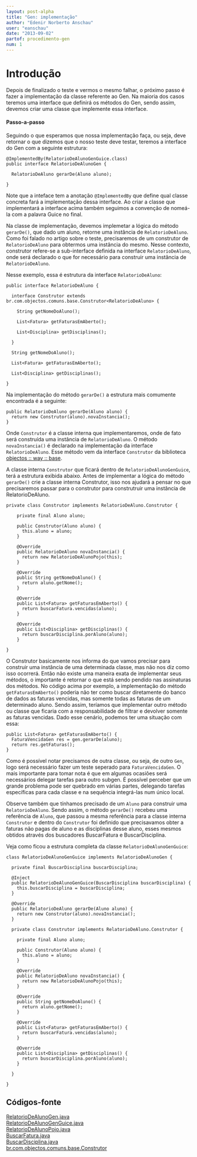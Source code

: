 ```yaml
---
layout: post-alpha
title: "Gen: implementação"
author: "Edenir Norberto Anschau"
user: "eanschau"
date: "2013-09-02"
partof: procedimento-gen
num: 1
---
```


# Introdução<a id="topo"> </a>
Depois de finalizado o teste e vermos o mesmo falhar, o próximo passo é fazer a implementação da classe referente ao Gen.
Na maioria dos casos teremos uma interface que definirá os métodos do Gen, sendo assim, devemos criar uma classe
que implemente essa interface.

      
#### Passo-a-passo
Seguindo o que esperamos que nossa implementação faça, ou seja, deve retornar o que dizemos  que o nosso teste deve testar, teremos
a interface do Gen com a seguinte estrutura:


	@ImplementedBy(RelatorioDeAlunoGenGuice.class)
	public interface RelatorioDeAlunoGen {

	  RelatorioDeAluno gerarDe(Aluno aluno);

	}


Note que a inteface tem a anotação `@ImplementedBy` que define qual classe concreta fará a implementação dessa interface.
Ao criar a classe que implementará a interface acima também seguimos a convenção de nomeá-la com a palavra Guice no final.


Na classe de implementação, devemos implemetar a lógica do método `gerarDe()`, que dado um aluno, retorne uma instância de
`RelatorioDeAluno`. Como foi falado no artigo sobre o teste, precisaremos de um construtor de `RelatorioDeAluno` para obtermos uma instância do mesmo.
Nesse contexto, construtor refere-se a sub-interface definida na interface `RelatorioDeAluno`, onde será declarado o que for necessário para
construir uma instância de `RelatorioDeAluno`.


Nesse exemplo, essa é estrutura da interface `RelatorioDeAluno`:


	public interface RelatorioDeAluno {

	  interface Construtor extends br.com.objectos.comuns.base.Construtor<RelatorioDeAluno> {

	    String getNomeDoAluno();

	    List<Fatura> getFaturasEmAberto();

	    List<Disciplina> getDisciplinas();

	  }

	  String getNomeDoAluno();

	  List<Fatura> getFaturasEmAberto();

	  List<Disciplina> getDisciplinas();

	}


Na implementação do método `gerarDe()` a estrutura mais comumente encontrada é a seguinte:

	public RelatorioDeAluno gerarDe(Aluno aluno) {
	  return new Construtor(aluno).novaInstancia();
	}


Onde `Construtor` é a classe interna que implementaremos, onde de fato será construída uma instância de `RelatorioDeAluno`.
O método `novaInstancia()` é declarado na implementação da interface `RelatorioDeAluno`. Esse método vem da interface `Construtor` da
biblioteca [objectos :: way :: base](https://github.com/objectos/way-base).


A classe interna `Construtor` que ficará dentro de `RelatorioDeAlunoGenGuice`, terá a estrutura exibida abaixo. Antes de implementar a
lógica do método `gerarDe()` crie a classe interna Construtor, isso nos ajudará a pensar no que precisaremos passar para o construtor para
construtruir uma instância de RelatorioDeAluno.


	private class Construtor implements RelatorioDeAluno.Construtor {

	    private final Aluno aluno;

	    public Construtor(Aluno aluno) {
	      this.aluno = aluno;
	    }

	    @Override
	    public RelatorioDeAluno novaInstancia() {
	      return new RelatorioDeAlunoPojo(this);
	    }

	    @Override
	    public String getNomeDoAluno() {
	      return aluno.getNome();
	    }

	    @Override
	    public List<Fatura> getFaturasEmAberto() {
	      return buscarFatura.vencidas(aluno);
	    }

	    @Override
	    public List<Disciplina> getDisciplinas() {
	      return buscarDisciplina.porAluno(aluno);
	    }

	}

O Construtor basicamente nos informa do que vamos precisar para construir uma instância de uma determinada classe, mas não nos diz como isso ocorrerá.
Então não existe uma maneira exata de implementar seus métodos, o importante é retornar o que está sendo pendido nas assinaturas dos métodos.
No código acima por exemplo, a implementação do método `getFaturasEmAberto()` poderia não ter como buscar diretamente do banco de dados as faturas vencidas, mas
somente todas as faturas de um determinado aluno. Sendo assim, teríamos que implementar outro método ou classe que ficaria
com a responsabilidade de filtrar e devolver somente as faturas vencidas. Dado esse cenário, podemos ter uma situação com essa:

	public List<Fatura> getFaturasEmAberto() {
	  FaturaVencidaGen res = gen.gerarDe(aluno);
	  return res.getFaturas();
	}

Como é possível notar precisamos de outra classe, ou seja, de outro `Gen`, logo será necessário fazer um teste seperado para `FaturaVencidaGen`.
O mais importante para tomar nota é que em algumas ocasiões será necessários delegar tarefas para outro subgen. É possível perceber que um
grande problema pode ser quebrado em várias partes, delegando tarefas específicas para cada classe e na sequência integrá-las num único local.

Observe também que tínhamos precisado de um `Aluno` para construir uma `RelatorioDeAluno`. Sendo assim, o método `gerarDe()` recebeu uma referência de
`Aluno`, que passou a mesma referência para a classe interna `Construtor` e dentro do `Construtor` foi definido que precisavamos obter a faturas não pagas
de aluno e as disciplinas desse aluno, esses mesmos obtidos através dos buscadores BuscarFatura e BuscarDisciplina.

Veja como ficou a estrutura completa da classe `RelatorioDeAlunoGenGuice`:

	class RelatorioDeAlunoGenGuice implements RelatorioDeAlunoGen {

	  private final BuscarDisciplina buscarDisciplina;

	  @Inject
	  public RelatorioDeAlunoGenGuice(BuscarDisciplina buscarDisciplina) {
	    this.buscarDisciplina = buscarDisciplina;
	  }

	  @Override
	  public RelatorioDeAluno gerarDe(Aluno aluno) {
	    return new Construtor(aluno).novaInstancia();
	  }

	  private class Construtor implements RelatorioDeAluno.Construtor {

	    private final Aluno aluno;

	    public Construtor(Aluno aluno) {
	      this.aluno = aluno;
	    }

	    @Override
	    public RelatorioDeAluno novaInstancia() {
	      return new RelatorioDeAlunoPojo(this);
	    }

	    @Override
	    public String getNomeDoAluno() {
	      return aluno.getNome();
	    }

	    @Override
	    public List<Fatura> getFaturasEmAberto() {
	      return buscarFatura.vencidas(aluno);
	    }

	    @Override
	    public List<Disciplina> getDisciplinas() {
	      return buscarDisciplina.porAluno(aluno);
	    }

	  }

	}


## Códigos-fonte
[RelatorioDeAlunoGen.java](https://github.com/EdenirAnschau/objectos-dojo/blob/55e6c75f76db4420e42999ef28c0b94733200e4f/objectos-dojo-team/src/main/java/br/com/objectos/dojo/enanschau/gen/RelatorioDeAlunoGen.java)<br>
[RelatorioDeAlunoGenGuice.java](https://github.com/EdenirAnschau/objectos-dojo/blob/55e6c75f76db4420e42999ef28c0b94733200e4f/objectos-dojo-team/src/main/java/br/com/objectos/dojo/enanschau/gen/RelatorioDeAlunoGenGuice.java)<br>
[RelatorioDeAlunoPojo.java](https://github.com/EdenirAnschau/objectos-dojo/blob/55e6c75f76db4420e42999ef28c0b94733200e4f/objectos-dojo-team/src/main/java/br/com/objectos/dojo/enanschau/gen/RelatorioDeAlunoPojo.java)<br>
[BuscarFatura.java](https://github.com/EdenirAnschau/objectos-dojo/blob/55e6c75f76db4420e42999ef28c0b94733200e4f/objectos-dojo-team/src/main/java/br/com/objectos/dojo/enanschau/gen/BuscarFatura.java)<br>
[BuscarDisciplina.java](https://github.com/EdenirAnschau/objectos-dojo/blob/55e6c75f76db4420e42999ef28c0b94733200e4f/objectos-dojo-team/src/main/java/br/com/objectos/dojo/enanschau/gen/BuscarDisciplina.java)<br>
[br.com.objectos.comuns.base.Construtor](https://github.com/objectos/way-base/blob/master/src/main/java/br/com/objectos/comuns/base/Construtor.java)<br>


